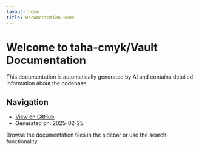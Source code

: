 ```yaml
---
layout: home
title: Documentation Home
---
```


# Welcome to taha-cmyk/Vault Documentation

This documentation is automatically generated by AI and contains detailed information about the codebase.

## Navigation

- [View on GitHub](https://github.com/taha-cmyk/Vault)
- Generated on: 2025-02-25

Browse the documentation files in the sidebar or use the search functionality.
